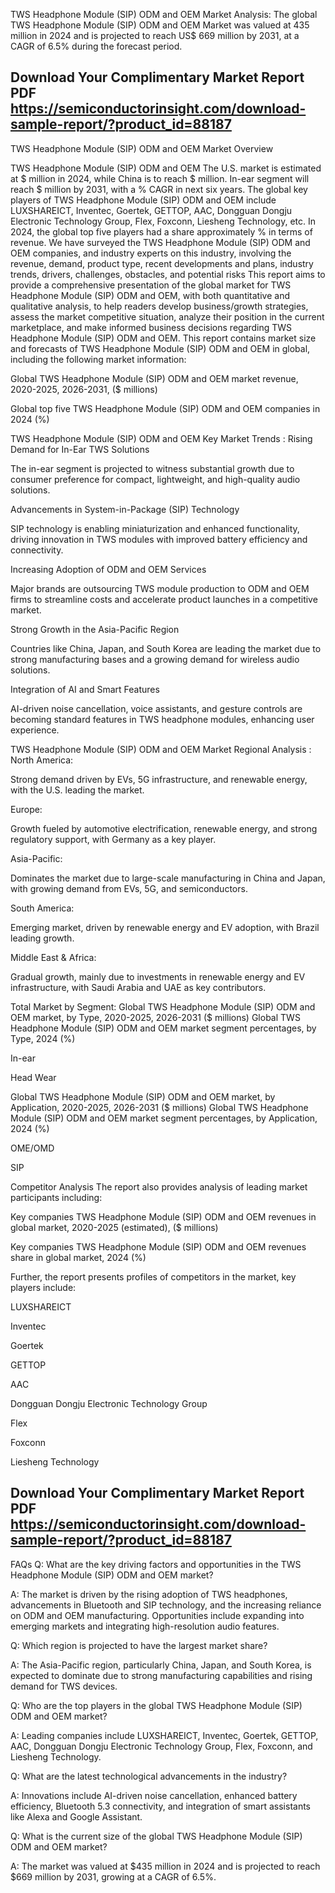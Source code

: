 TWS Headphone Module (SIP) ODM and OEM Market Analysis:
The global TWS Headphone Module (SIP) ODM and OEM Market was valued at 435 million in 2024 and is projected to reach US$ 669 million by 2031, at a CAGR of 6.5% during the forecast period.


## Download Your Complimentary Market  Report PDF https://semiconductorinsight.com/download-sample-report/?product_id=88187 


TWS Headphone Module (SIP) ODM and OEM Market Overview

TWS Headphone Module (SIP) ODM and OEM
The U.S. market is estimated at $ million in 2024, while China is to reach $ million.
In-ear segment will reach $ million by 2031, with a % CAGR in next six years.
The global key players of TWS Headphone Module (SIP) ODM and OEM include LUXSHAREICT, Inventec, Goertek, GETTOP, AAC, Dongguan Dongju Electronic Technology Group, Flex, Foxconn, Liesheng Technology, etc. In 2024, the global top five players had a share approximately % in terms of revenue.
We have surveyed the TWS Headphone Module (SIP) ODM and OEM companies, and industry experts on this industry, involving the revenue, demand, product type, recent developments and plans, industry trends, drivers, challenges, obstacles, and potential risks
This report aims to provide a comprehensive presentation of the global market for TWS Headphone Module (SIP) ODM and OEM, with both quantitative and qualitative analysis, to help readers develop business/growth strategies, assess the market competitive situation, analyze their position in the current marketplace, and make informed business decisions regarding TWS Headphone Module (SIP) ODM and OEM. This report contains market size and forecasts of TWS Headphone Module (SIP) ODM and OEM in global, including the following market information:

Global TWS Headphone Module (SIP) ODM and OEM market revenue, 2020-2025, 2026-2031, ($ millions)

Global top five TWS Headphone Module (SIP) ODM and OEM companies in 2024 (%)

TWS Headphone Module (SIP) ODM and OEM Key Market Trends  :
Rising Demand for In-Ear TWS Solutions

The in-ear segment is projected to witness substantial growth due to consumer preference for compact, lightweight, and high-quality audio solutions.

Advancements in System-in-Package (SIP) Technology

SIP technology is enabling miniaturization and enhanced functionality, driving innovation in TWS modules with improved battery efficiency and connectivity.

Increasing Adoption of ODM and OEM Services

Major brands are outsourcing TWS module production to ODM and OEM firms to streamline costs and accelerate product launches in a competitive market.

Strong Growth in the Asia-Pacific Region

Countries like China, Japan, and South Korea are leading the market due to strong manufacturing bases and a growing demand for wireless audio solutions.

Integration of AI and Smart Features

AI-driven noise cancellation, voice assistants, and gesture controls are becoming standard features in TWS headphone modules, enhancing user experience.

TWS Headphone Module (SIP) ODM and OEM Market Regional Analysis :
North America:

Strong demand driven by EVs, 5G infrastructure, and renewable energy, with the U.S. leading the market.

Europe:

Growth fueled by automotive electrification, renewable energy, and strong regulatory support, with Germany as a key player.

Asia-Pacific:

Dominates the market due to large-scale manufacturing in China and Japan, with growing demand from EVs, 5G, and semiconductors.

South America:

Emerging market, driven by renewable energy and EV adoption, with Brazil leading growth.

Middle East & Africa:

Gradual growth, mainly due to investments in renewable energy and EV infrastructure, with Saudi Arabia and UAE as key contributors.

Total Market by Segment:
Global TWS Headphone Module (SIP) ODM and OEM market, by Type, 2020-2025, 2026-2031 ($ millions)
Global TWS Headphone Module (SIP) ODM and OEM market segment percentages, by Type, 2024 (%)

In-ear

Head Wear

Global TWS Headphone Module (SIP) ODM and OEM market, by Application, 2020-2025, 2026-2031 ($ millions)
Global TWS Headphone Module (SIP) ODM and OEM market segment percentages, by Application, 2024 (%)

OME/OMD

SIP

Competitor Analysis
The report also provides analysis of leading market participants including:

Key companies TWS Headphone Module (SIP) ODM and OEM revenues in global market, 2020-2025 (estimated), ($ millions)

Key companies TWS Headphone Module (SIP) ODM and OEM revenues share in global market, 2024 (%)

Further, the report presents profiles of competitors in the market, key players include:

LUXSHAREICT

Inventec

Goertek

GETTOP

AAC

Dongguan Dongju Electronic Technology Group

Flex

Foxconn

Liesheng Technology







## Download Your Complimentary Market  Report PDF https://semiconductorinsight.com/download-sample-report/?product_id=88187 

FAQs
Q: What are the key driving factors and opportunities in the TWS Headphone Module (SIP) ODM and OEM market?

A: The market is driven by the rising adoption of TWS headphones, advancements in Bluetooth and SIP technology, and the increasing reliance on ODM and OEM manufacturing. Opportunities include expanding into emerging markets and integrating high-resolution audio features.


Q: Which region is projected to have the largest market share?

A: The Asia-Pacific region, particularly China, Japan, and South Korea, is expected to dominate due to strong manufacturing capabilities and rising demand for TWS devices.


Q: Who are the top players in the global TWS Headphone Module (SIP) ODM and OEM market?

A: Leading companies include LUXSHAREICT, Inventec, Goertek, GETTOP, AAC, Dongguan Dongju Electronic Technology Group, Flex, Foxconn, and Liesheng Technology.


Q: What are the latest technological advancements in the industry?

A: Innovations include AI-driven noise cancellation, enhanced battery efficiency, Bluetooth 5.3 connectivity, and integration of smart assistants like Alexa and Google Assistant.


Q: What is the current size of the global TWS Headphone Module (SIP) ODM and OEM market?

A: The market was valued at $435 million in 2024 and is projected to reach $669 million by 2031, growing at a CAGR of 6.5%.

